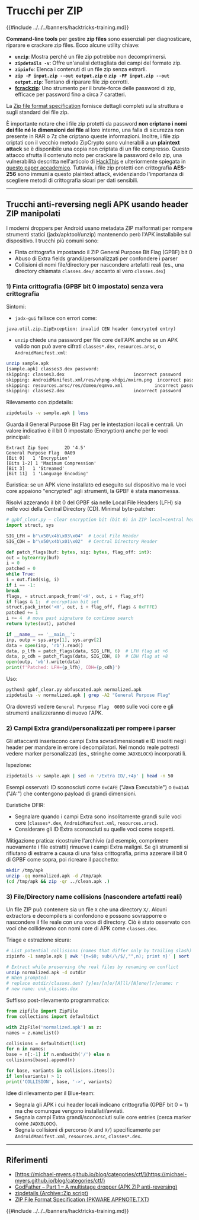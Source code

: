# Trucchi per ZIP

{{#include ../../../banners/hacktricks-training.md}}

**Command-line tools** per gestire **zip files** sono essenziali per diagnosticare, riparare e crackare zip files. Ecco alcune utility chiave:

- **`unzip`**: Mostra perché un file zip potrebbe non decomprimersi.
- **`zipdetails -v`**: Offre un'analisi dettagliata dei campi del formato zip.
- **`zipinfo`**: Elenca i contenuti di un file zip senza estrarli.
- **`zip -F input.zip --out output.zip`** e **`zip -FF input.zip --out output.zip`**: Tentano di riparare file zip corrotti.
- **[fcrackzip](https://github.com/hyc/fcrackzip)**: Uno strumento per il brute-force delle password di zip, efficace per password fino a circa 7 caratteri.

La [Zip file format specification](https://pkware.cachefly.net/webdocs/casestudies/APPNOTE.TXT) fornisce dettagli completi sulla struttura e sugli standard dei file zip.

È importante notare che i file zip protetti da password **non criptano i nomi dei file né le dimensioni dei file** al loro interno, una falla di sicurezza non presente in RAR o 7z che criptano queste informazioni. Inoltre, i file zip criptati con il vecchio metodo ZipCrypto sono vulnerabili a un **plaintext attack** se è disponibile una copia non criptata di un file compresso. Questo attacco sfrutta il contenuto noto per crackare la password dello zip, una vulnerabilità descritta nell'articolo di [HackThis](https://www.hackthis.co.uk/articles/known-plaintext-attack-cracking-zip-files) e ulteriormente spiegata in [questo paper accademico](https://www.cs.auckland.ac.nz/~mike/zipattacks.pdf). Tuttavia, i file zip protetti con crittografia **AES-256** sono immuni a questo plaintext attack, evidenziando l'importanza di scegliere metodi di crittografia sicuri per dati sensibili.

---

## Trucchi anti-reversing negli APK usando header ZIP manipolati

I moderni droppers per Android usano metadata ZIP malformati per rompere strumenti statici (jadx/apktool/unzip) mantenendo però l'APK installabile sul dispositivo. I trucchi più comuni sono:

- Finta crittografia impostando il ZIP General Purpose Bit Flag (GPBF) bit 0
- Abuso di Extra fields grandi/personalizzati per confondere i parser
- Collisioni di nomi file/directory per nascondere artefatti reali (es., una directory chiamata `classes.dex/` accanto al vero `classes.dex`)

### 1) Finta crittografia (GPBF bit 0 impostato) senza vera crittografia

Sintomi:
- `jadx-gui` fallisce con errori come:

```
java.util.zip.ZipException: invalid CEN header (encrypted entry)
```
- `unzip` chiede una password per file core dell'APK anche se un APK valido non può avere cifrati `classes*.dex`, `resources.arsc`, o `AndroidManifest.xml`:

```bash
unzip sample.apk
[sample.apk] classes3.dex password:
skipping: classes3.dex                          incorrect password
skipping: AndroidManifest.xml/res/vhpng-xhdpi/mxirm.png  incorrect password
skipping: resources.arsc/res/domeo/eqmvo.xml            incorrect password
skipping: classes2.dex                          incorrect password
```

Rilevamento con zipdetails:
```bash
zipdetails -v sample.apk | less
```
Guarda il General Purpose Bit Flag per le intestazioni locali e centrali. Un valore indicativo è il bit 0 impostato (Encryption) anche per le voci principali:
```
Extract Zip Spec      2D '4.5'
General Purpose Flag  0A09
[Bit 0]   1 'Encryption'
[Bits 1-2] 1 'Maximum Compression'
[Bit 3]   1 'Streamed'
[Bit 11]  1 'Language Encoding'
```
Euristica: se un APK viene installato ed eseguito sul dispositivo ma le voci core appaiono "encrypted" agli strumenti, la GPBF è stata manomessa.

Risolvi azzerando il bit 0 del GPBF sia nelle Local File Headers (LFH) sia nelle voci della Central Directory (CD). Minimal byte-patcher:
```python
# gpbf_clear.py – clear encryption bit (bit 0) in ZIP local+central headers
import struct, sys

SIG_LFH = b"\x50\x4b\x03\x04"  # Local File Header
SIG_CDH = b"\x50\x4b\x01\x02"  # Central Directory Header

def patch_flags(buf: bytes, sig: bytes, flag_off: int):
out = bytearray(buf)
i = 0
patched = 0
while True:
i = out.find(sig, i)
if i == -1:
break
flags, = struct.unpack_from('<H', out, i + flag_off)
if flags & 1:  # encryption bit set
struct.pack_into('<H', out, i + flag_off, flags & 0xFFFE)
patched += 1
i += 4  # move past signature to continue search
return bytes(out), patched

if __name__ == '__main__':
inp, outp = sys.argv[1], sys.argv[2]
data = open(inp, 'rb').read()
data, p_lfh = patch_flags(data, SIG_LFH, 6)  # LFH flag at +6
data, p_cdh = patch_flags(data, SIG_CDH, 8)  # CDH flag at +8
open(outp, 'wb').write(data)
print(f'Patched: LFH={p_lfh}, CDH={p_cdh}')
```
Uso:
```bash
python3 gpbf_clear.py obfuscated.apk normalized.apk
zipdetails -v normalized.apk | grep -A2 "General Purpose Flag"
```
Ora dovresti vedere `General Purpose Flag  0000` sulle voci core e gli strumenti analizzeranno di nuovo l'APK.

### 2) Campi Extra grandi/personalizzati per rompere i parser

Gli attaccanti inseriscono campi Extra sovradimensionati e ID insoliti negli header per mandare in errore i decompilatori. Nel mondo reale potresti vedere marker personalizzati (es., stringhe come `JADXBLOCK`) incorporati lì.

Ispezione:
```bash
zipdetails -v sample.apk | sed -n '/Extra ID/,+4p' | head -n 50
```
Esempi osservati: ID sconosciuti come `0xCAFE` ("Java Executable") o `0x414A` ("JA:") che contengono payload di grandi dimensioni.

Euristiche DFIR:
- Segnalare quando i campi Extra sono insolitamente grandi sulle voci core (`classes*.dex`, `AndroidManifest.xml`, `resources.arsc`).
- Considerare gli ID Extra sconosciuti su quelle voci come sospetti.

Mitigazione pratica: ricostruire l'archivio (ad esempio, comprimere nuovamente i file estratti) rimuove i campi Extra maligni. Se gli strumenti si rifiutano di estrarre a causa di una falsa crittografia, prima azzerare il bit 0 di GPBF come sopra, poi ricreare il pacchetto:
```bash
mkdir /tmp/apk
unzip -qq normalized.apk -d /tmp/apk
(cd /tmp/apk && zip -qr ../clean.apk .)
```
### 3) File/Directory name collisions (nascondere artefatti reali)

Un file ZIP può contenere sia un file `X` che una directory `X/`. Alcuni extractors e decompilers si confondono e possono sovrapporre o nascondere il file reale con una voce di directory. Ciò è stato osservato con voci che collidevano con nomi core di APK come `classes.dex`.

Triage e estrazione sicura:
```bash
# List potential collisions (names that differ only by trailing slash)
zipinfo -1 sample.apk | awk '{n=$0; sub(/\/$/,"",n); print n}' | sort | uniq -d

# Extract while preserving the real files by renaming on conflict
unzip normalized.apk -d outdir
# When prompted:
# replace outdir/classes.dex? [y]es/[n]o/[A]ll/[N]one/[r]ename: r
# new name: unk_classes.dex
```
Suffisso post-rilevamento programmatico:
```python
from zipfile import ZipFile
from collections import defaultdict

with ZipFile('normalized.apk') as z:
names = z.namelist()

collisions = defaultdict(list)
for n in names:
base = n[:-1] if n.endswith('/') else n
collisions[base].append(n)

for base, variants in collisions.items():
if len(variants) > 1:
print('COLLISION', base, '->', variants)
```
Idee di rilevamento per il Blue-team:
- Segnala gli APK i cui header locali indicano crittografia (GPBF bit 0 = 1) ma che comunque vengono installati/avviati.
- Segnala campi Extra grandi/sconosciuti sulle core entries (cerca marker come `JADXBLOCK`).
- Segnala collisioni di percorso (`X` and `X/`) specificamente per `AndroidManifest.xml`, `resources.arsc`, `classes*.dex`.

---

## Riferimenti

- [https://michael-myers.github.io/blog/categories/ctf/](https://michael-myers.github.io/blog/categories/ctf/)
- [GodFather – Part 1 – A multistage dropper (APK ZIP anti-reversing)](https://shindan.io/blog/godfather-part-1-a-multistage-dropper)
- [zipdetails (Archive::Zip script)](https://metacpan.org/pod/distribution/Archive-Zip/scripts/zipdetails)
- [ZIP File Format Specification (PKWARE APPNOTE.TXT)](https://pkware.cachefly.net/webdocs/casestudies/APPNOTE.TXT)

{{#include ../../../banners/hacktricks-training.md}}

